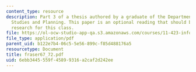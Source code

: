 ```yaml
---
content_type: resource
description: Part 3 of a thesis authored by a graduate of the Department of Urban
  Studies and Planning. This paper is an optional reading that should be useful in
  research for this class.
file: https://ol-ocw-studio-app-qa.s3.amazonaws.com/courses/11-423-information-and-communication-technologies-in-community-development-spring-2004/6ebb3445559f45899316a2caf2d242ee_fraser67_72.pdf
file_type: application/pdf
parent_uid: b122e7b4-06c5-5e56-899c-f85d488176a5
resourcetype: Document
title: fraser67_72.pdf
uid: 6ebb3445-559f-4589-9316-a2caf2d242ee
---
```

